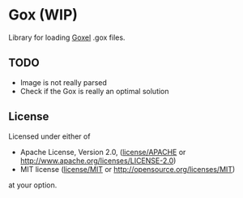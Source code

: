 # Gox (WIP)
Library for loading [Goxel](http://guillaumechereau.github.io/goxel) .gox files.

## TODO

- Image is not really parsed
- Check if the Gox is really an optimal solution

## License

Licensed under either of

- Apache License, Version 2.0, ([license/APACHE](license/APACHE) or http://www.apache.org/licenses/LICENSE-2.0)
- MIT license ([license/MIT](license/MIT) or http://opensource.org/licenses/MIT)

at your option.